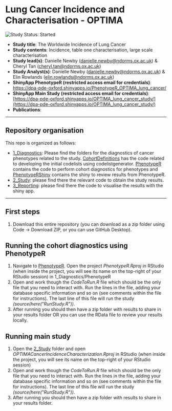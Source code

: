 # Lung Cancer Incidence and Characterisation - OPTIMA
<img src="https://img.shields.io/badge/Study%20Status-Started-blue.svg" alt="Study Status: Started">

- **Study title**: The Worldwide Incidence of Lung Cancer
- **Study contents**: Incidence, table one characterisation, large scale characterisation
- **Study lead(s)**: Danielle Newby (danielle.newby@ndorms.ox.ac.uk) & Cheryl Tan (cheryl.tan@ndorms.ox.ac.uk)
- **Study Analyst(s)**: Danielle Newby (danielle.newby@ndorms.ox.ac.uk) & Elin Rowlands (elin.rowlands@ndorms.ox.ac.uk)
- **ShinyApp PhenotypeR (restricted access email for credentials)**: https://dpa-pde-oxford.shinyapps.io/PhenotypeR_OPTIMA_lung_cancer/
- **ShinyApp Main Study (restricted access email for credentials)**: [https://dpa-pde-oxford.shinyapps.io/OPTIMA_lung_cancer_study/](https://dpa-pde-oxford.shinyapps.io/OPTIMA_lung_cancer_study/)
- **Publications**:

---

## Repository organisation

This repo is organized as follows:
- [1_Diagnostics](https://github.com/oxford-pharmacoepi/OPTIMA_incidence_characterization/tree/main/1_Diagnostics): Please find the folders for the diagnostics of cancer phenotypes related to the study. [CohortDefinitions](https://github.com/oxford-pharmacoepi/OPTIMA_incidence_characterization/tree/main/1_Diagnostics/CohortDefinitions) has the code related to developing the initial codelists using codelistgenerator. [PhenotypeR](https://github.com/oxford-pharmacoepi/OPTIMA_incidence_characterization/tree/main/1_Diagnostics/PhenotypeR) contains the code to perform cohort diagnostics for phenotypes and [PhenotypeRShiny](https://github.com/oxford-pharmacoepi/OPTIMA_incidence_characterization/tree/main/1_Diagnostics/PhenotypeRShiny) contains the shiny to review results from PhenotypeR.
- [2_Study](https://github.com/oxford-pharmacoepi/OPTIMA_incidence_characterization/tree/main/2_Study): please find there the relevant code to obtain the study results.
- [3_Reporting](https://github.com/oxford-pharmacoepi/OPTIMA_incidence_characterization/tree/main/3_Reporting): please find there the code to visualise the results with the shiny app.

---

## First steps
1) Download this entire repository (you can download as a zip folder using Code -> Download ZIP, or you can use GitHub Desktop). 

## Running the cohort diagnostics using PhenotypeR
1) Navigate to [PhenotypeR](https://github.com/oxford-pharmacoepi/OPTIMA_incidence_characterization/tree/main/1_Diagnostics/PhenotypeR). Open the project <i>PhenotypeR.Rproj</i> in RStudio (when inside the project, you will see its name on the top-right of your RStudio session) in 1_Diagnostics/PhenotypeR
2) Open and work though the <i>CodeToRun.R</i> file which should be the only file that you need to interact with. Run the lines in the file, adding your database specific information and so on (see comments within the file for instructions). The last line of this file will run the study <i>(source(here("RunStudy.R"))</i>.     
3) After running you should then have a zip folder with results to share in your results folder OR you can use the RData file to review your results locally.

## Running main study
1) Open the [2_Study](https://github.com/oxford-pharmacoepi/OPTIMA_incidence_characterization/tree/main/2_Study) folder and open <i>OPTIMACancerIncidenceCharacterization.Rproj</i> in RStudio (when inside the project, you will see its name on the top-right of your RStudio session)
2) Open and work though the <i>CodeToRun.R</i> file which should be the only file that you need to interact with. Run the lines in the file, adding your database specific information and so on (see comments within the file for instructions). The last line of this file will run the study <i>(source(here("RunStudy.R"))</i>.     
3) After running you should then have a zip folder with results to share in your results folder.
